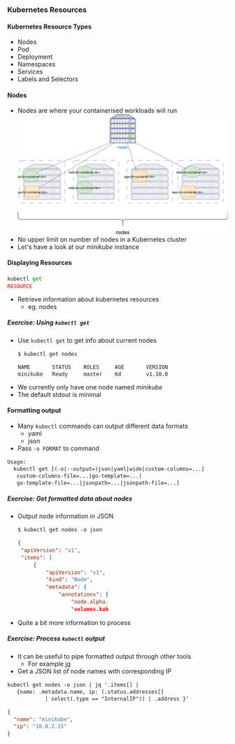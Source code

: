 ### Kubernetes Resources


#### Kubernetes Resource Types
* Nodes
* Pod
* Deployment
* Namespaces
* Services
* Labels and Selectors


#### Nodes
* Nodes are where your containerised workloads will run![Orchestration](img/container-orchestration.svg "Container Orchestration")<!-- .element: class="img-right" width="50%" -->
* No upper limit on number of nodes in a Kubernetes cluster <!-- .element: class="fragment" data-fragment-index="0" -->
* Let's have a look at our <!-- .element: class="fragment" data-fragment-index="1" -->_minikube_ instance



#### Displaying Resources
<code>kubectl </code><code style="color:green;">get </code><code style="color:red;">RESOURCE</code>
* Retrieve information about kubernetes resources <!-- .element: class="fragment" data-fragment-index="0" -->
    + eg. nodes


##### Exercise: Using `kubectl get`
* Use `kubectl get` to get info about current nodes
   ```
   $ kubectl get nodes
   ```
   <!-- .element: class="fragment" data-fragment-index="0" -->
   ```
   NAME       STATUS    ROLES     AGE       VERSION
   minikube   Ready     master    6d        v1.10.0
   ```
   <!-- .element: class="fragment" data-fragment-index="1" -->
* We currently only have one node named <!-- .element: class="fragment" data-fragment-index="1" -->_minikube_
* The default stdout is minimal <!-- .element: class="fragment" data-fragment-index="2" -->


#### Formatting output
* Many `kubectl` commands can output different data formats
  + yaml
  + json
* Pass `-o FORMAT` to command

```
Usage:
  kubectl get [(-o|--output=)json|yaml|wide|custom-columns=...|
   custom-columns-file=...|go-template=...|
   go-template-file=...|jsonpath=...|jsonpath-file=...]
```
<!-- .element: class="fragment" data-fragment-index="0" -->


##### Exercise: Get formatted data about nodes
* Output node information in JSON
   ```
   $ kubectl get nodes -o json
   ```
   ```json
   {
    "apiVersion": "v1",
    "items": [
        {
            "apiVersion": "v1",
            "kind": "Node",
            "metadata": {
                "annotations": {
                    "node.alpha.
                    "volumes.kub
   ```
   <!-- .element: class="fragment" data-fragment-index="0" -->
* Quite a bit more information to process <!-- .element: class="fragment" data-fragment-index="1" -->


##### Exercise: Process `kubectl` output
* It can be useful to pipe formatted output through other tools <!-- .element: class="fragment" data-fragment-index="0" -->
   + For example <!-- .element: class="fragment" data-fragment-index="1" -->[jq](https://stedolan.github.io/jq)
* Get a JSON list of node names with corresponding IP <!-- .element: class="fragment" data-fragment-index="2" -->
```
kubectl get nodes -o json | jq '.items[] | 
   {name: .metadata.name, ip: (.status.addresses[] 
            | select(.type == "InternalIP")) | .address }'
```
<!-- .element: class="fragment" data-fragment-index="3" style="font-size:13pt;" -->
```json
{
  "name": "minikube",
  "ip": "10.0.2.15"
}
```
<!-- .element: class="fragment" data-fragment-index="4" -->
